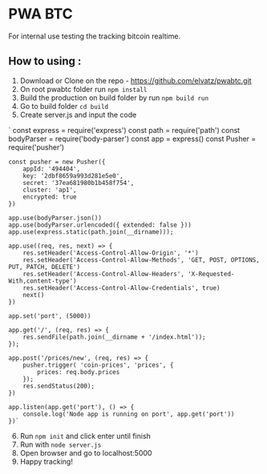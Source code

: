 # PWA BTC
For internal use testing the tracking bitcoin realtime.

## How to using :
1. Download or Clone on the repo - https://github.com/elvatz/pwabtc.git
2. On root pwabtc folder run `npm install`
3. Build the production on build folder by run `npm build run`
4. Go to build folder `cd build`
5. Create server.js and input the code

  ` const express = require('express')
    const path = require('path')
    const bodyParser = require('body-parser')
    const app = express()
    const Pusher = require('pusher')

    const pusher = new Pusher({
        appId: '494404',
        key: '2dbf8659a993d281e5e0',
        secret: '37ea681980b1b458f754',
        cluster: 'ap1',
        encrypted: true
    })

    app.use(bodyParser.json())
    app.use(bodyParser.urlencoded({ extended: false }))
    app.use(express.static(path.join(__dirname)));

    app.use((req, res, next) => { 
        res.setHeader('Access-Control-Allow-Origin', '*') 
        res.setHeader('Access-Control-Allow-Methods', 'GET, POST, OPTIONS, PUT, PATCH, DELETE') 
        res.setHeader('Access-Control-Allow-Headers', 'X-Requested-With,content-type') 
        res.setHeader('Access-Control-Allow-Credentials', true) 
        next()
    })

    app.set('port', (5000))

    app.get('/', (req, res) => {
        res.sendFile(path.join(__dirname + '/index.html'));
    });

    app.post('/prices/new', (req, res) => {
        pusher.trigger( 'coin-prices', 'prices', {
            prices: req.body.prices
        });
        res.sendStatus(200);
    })

    app.listen(app.get('port'), () => {
        console.log('Node app is running on port', app.get('port'))
    })`
  6. Run `npm init` and click enter until finish
  7. Run with `node server.js` 
  8. Open browser and go to localhost:5000
  9. Happy tracking!
